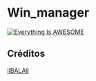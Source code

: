 # Win_manager 


[![Everything Is AWESOME](https://img.youtube.com/vi/StTqXEQ2l-Y/0.jpg)](https://www.youtube.com/watch?v=StTqXEQ2l-Y "Everything Is AWESOME")

## Créditos
[llBALAll](https://github.com/llBALAll)
